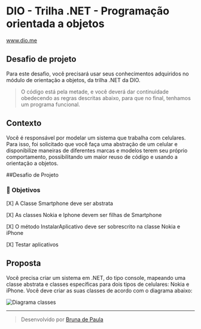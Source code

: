 # DIO - Trilha .NET - Programação orientada a objetos
www.dio.me

## Desafio de projeto
Para este desafio, você precisará usar seus conhecimentos adquiridos no módulo de orientação a objetos, da trilha .NET da DIO.
> O código está pela metade, e você deverá dar continuidade obedecendo as regras descritas abaixo, para que no final, tenhamos um programa funcional.

## Contexto
Você é responsável por modelar um sistema que trabalha com celulares. Para isso, foi solicitado que você faça uma abstração de um celular e disponibilize maneiras de diferentes marcas e modelos terem seu próprio comportamento, possibilitando um maior reuso de código e usando a orientação a objetos.

##Desafio de Projeto

###  🎯 Objetivos
[X] A Classe Smartphone deve ser abstrata

[X] As classes Nokia e Iphone devem ser filhas de Smartphone

[X] O método InstalarAplicativo deve ser sobrescrito na classe Nokia e iPhone

[X] Testar aplicativos

## Proposta
Você precisa criar um sistema em .NET, do tipo console, mapeando uma classe abstrata e classes específicas para dois tipos de celulares: Nokia e iPhone. 
Você deve criar as suas classes de acordo com o diagrama abaixo:

![Diagrama classes](Imagens/diagrama.png)


---
>Desenvolvido por [Bruna de Paula](www.linkedin.com/in/brunadpaula)

